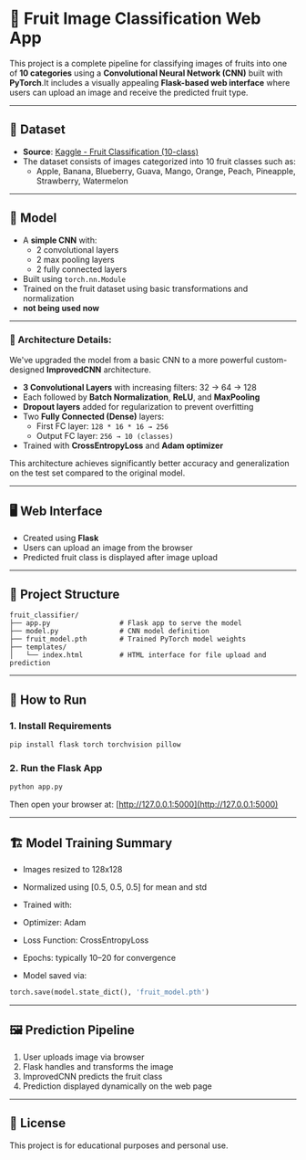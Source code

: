 
# 🍓 Fruit Image Classification Web App

This project is a complete pipeline for classifying images of fruits into one of **10 categories** using a **Convolutional Neural Network (CNN)** built with **PyTorch**.It includes a visually appealing **Flask-based web interface** where users can upload an image and receive the predicted fruit type.

---

## 📁 Dataset

- **Source**: [Kaggle - Fruit Classification (10-class)](https://www.kaggle.com/datasets/karimabdulnabi/fruit-classification10-class)
- The dataset consists of images categorized into 10 fruit classes such as:
  - Apple, Banana, Blueberry, Guava, Mango, Orange, Peach, Pineapple, Strawberry, Watermelon

---

## 🧠 Model

- A **simple CNN** with:
  - 2 convolutional layers
  - 2 max pooling layers
  - 2 fully connected layers
- Built using `torch.nn.Module`
- Trained on the fruit dataset using basic transformations and normalization
- **not being used now**

---

### 🔧 Architecture Details:

We've upgraded the model from a basic CNN to a more powerful custom-designed **ImprovedCNN** architecture.

- **3 Convolutional Layers** with increasing filters: 32 → 64 → 128
- Each followed by **Batch Normalization**, **ReLU**, and **MaxPooling**
- **Dropout layers** added for regularization to prevent overfitting
- Two **Fully Connected (Dense)** layers:
  - First FC layer: `128 * 16 * 16 → 256`
  - Output FC layer: `256 → 10 (classes)`
- Trained with **CrossEntropyLoss** and **Adam optimizer**

This architecture achieves significantly better accuracy and generalization on the test set compared to the original model.

---

## 🖥️ Web Interface

- Created using **Flask**
- Users can upload an image from the browser
- Predicted fruit class is displayed after image upload

---

## 📂 Project Structure

```
fruit_classifier/
├── app.py                 # Flask app to serve the model
├── model.py               # CNN model definition
├── fruit_model.pth        # Trained PyTorch model weights
├── templates/
│   └── index.html         # HTML interface for file upload and prediction
```

---

## 🚀 How to Run

### 1. Install Requirements

```bash
pip install flask torch torchvision pillow
```

### 2. Run the Flask App

```bash
python app.py
```

Then open your browser at: [http://127.0.0.1:5000](http://127.0.0.1:5000)

---

## 🏗️ Model Training Summary

- Images resized to 128x128
- Normalized using [0.5, 0.5, 0.5] for mean and std
- Trained with:
- Optimizer: Adam
- Loss Function: CrossEntropyLoss
- Epochs: typically 10–20 for convergence

- Model saved via:

```python
torch.save(model.state_dict(), 'fruit_model.pth')
```

---

## 🖼️ Prediction Pipeline

1. User uploads image via browser
2. Flask handles and transforms the image
3. ImprovedCNN predicts the fruit class
4. Prediction displayed dynamically on the web page

---

## 🔖 License

This project is for educational purposes and personal use.
